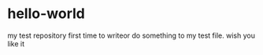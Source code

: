 # hello-world
my test repository
first time to writeor do something to my test file.
wish you like it

